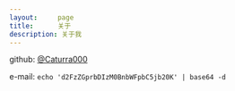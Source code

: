 ```yaml
---
layout:     page
title:      关于
description: 关于我
---
```


github: [@Caturra000](https://github.com/caturra000)

e-mail: `echo 'd2FzZGprbDIzM0BnbWFpbC5jb20K' | base64 -d`
